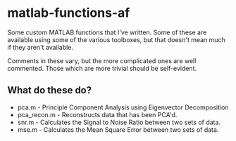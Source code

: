 matlab-functions-af
===================

Some custom MATLAB functions that I've written. Some of these are available
using some of the various toolboxes, but that doesn't mean much if they
aren't available.

Comments in these vary, but the more complicated ones are well commented.
Those which are more trivial should be self-evident.

What do these do?
-----------------
* pca.m - Principle Component Analysis using Eigenvector Decomposition
* pca\_recon.m - Reconstructs data that has been PCA'd.
* snr.m - Calculates the Signal to Noise Ratio between two sets of data.
* mse.m - Calculates the Mean Square Error between two sets of data.
